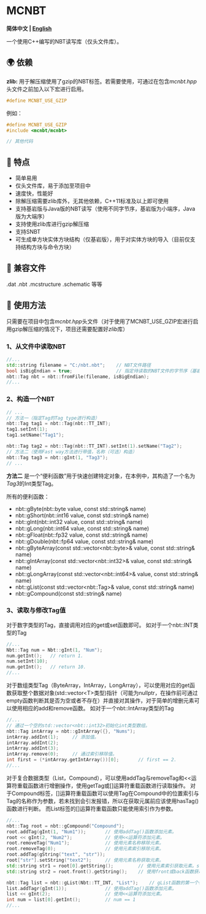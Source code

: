 # MCNBT

**简体中文 | [English](README_EN.md)**

 一个使用C++编写的NBT读写库（仅头文件库）。

## :earth_africa: 依赖

**zlib:** 用于解压缩使用了gzip的NBT标签。若需要使用，可通过在包含*mcnbt.hpp*头文件之前加入以下宏进行启用。

```cpp
#define MCNBT_USE_GZIP
```

例如：

```cpp
#define MCNBT_USE_GZIP
#include <mcnbt/mcnbt>

// 其他代码
```

## :rocket: 特点

- 简单易用
- 仅头文件库，易于添加至项目中
- 速度快，性能好
- 除解压缩需要zlib库外，无其他依赖，C++11标准及以上即可使用
- 支持基岩版与Java版的NBT读写（使用不同字节序，基岩版为小端序，Java版为大端序）
- 支持使用zlib库进行gzip解压缩
- 支持SNBT
- 可生成单方块实体方块结构（仅基岩版），用于对实体方块的导入（目前仅支持结构方块与命令方块）

## :robot: 兼容文件

.dat
.nbt
.mcstructure
.schematic
等等

## :triangular_flag_on_post: 使用方法

只需要在项目中包含*mcnbt.hpp*头文件（对于使用了MCNBT_USE_GZIP宏进行启用gzip解压缩的情况下，项目还需要配置好*zlib*库）

### 1、从文件中读取NBT

```cpp
//...
std::string filename = "C:/nbt.nbt";    // NBT文件路径
bool isBigEndian = true;                // 指定待读取的NBT文件的字节序（基岩版NBT使用小端序，Java版使用大端序）
nbt::Tag nbt = nbt::fromFile(filename, isBigEndian);
//...
```

### 2、构造一个NBT

```cpp
// ...
// 方法一（指定Tag的Tag type进行构造）
nbt::Tag tag1 = nbt::Tag(nbt::TT_INT);
tag1.setInt(1);
tag1.setName("Tag1");

nbt::Tag tag2 = nbt::Tag(nbt::TT_INT).setInt(1).setName("Tag2");
// 方法二（使用Fast way方法进行带值，名称（可选）构造）
nbt::Tag tag3 = nbt::gInt(1, "Tag3");
// ...
```

**方法二** 是一个“便利函数”用于快速创建特定对象，在本例中，其构造了一个名为*Tag3*的Int类型Tag。

所有的便利函数：

- nbt::gByte(nbt::byte value, const std::string& name)
- nbt::gShort(nbt::int16 value, const std::string& name)
- nbt::gInt(nbt::int32 value, const std::string& name)
- nbt::gLong(nbt::int64 value, const std::string& name)
- nbt::gFloat(nbt::fp32 value, const std::string& name)
- nbt::gDouble(nbt::fp64 value, const std::string& name)
- nbt::gByteArray(const std::vector\<nbt::byte\>& value, const std::string& name)
- nbt::gIntArray(const std::vector\<nbt::int32\>& value, const std::string& name)
- nbt::gLongArray(const std::vector\<nbt::int64\>& value, const std::string& name)
- nbt::gList(const std::vector\<nbt::Tag\>& value, const std::string& name)
- nbt::gCompound(const std::string& name)

### 3、读取与修改Tag值

对于数字类型的Tag，直接调用对应的get或set函数即可。
如对于一个nbt::INT类型的Tag

```cpp
//...
Nbt::Tag num = Nbt::gInt(1, "Num");
num.getInt();   // return 1.
num.setInt(10);
num.getInt();   // return 10.
//...
```

对于数组类型Tag（ByteArray，IntArray，LongArray），可以使用对应的get函数获取整个数据对象(std::vector\<T\>类型)指针（可能为nullptr，在操作前可通过empty函数判断其是否为空或者不存在）并直接对其操作，对于简单的增删元素可以使用相应的add和remove函数。
如对于一个nbt::IntArray类型的Tag

```cpp
//...
// 通过一个空的std::vector<nbt::int32>初始化int类型数组。
nbt::Tag intArray = nbt::gIntArray({}, "Nums");
intArray.addInt(1);     // 添加值。
intArray.addInt(2);
intArray.addInt(3);
intArray.remove(0);     // 通过索引移除值。
int first = (*intArray.getIntArray())[0];       // first == 2.
//...
```

对于复合数据类型（List，Compound），可以使用addTag与removeTag和<<运算符重载函数进行增删操作，使用getTag或[]运算符重载函数进行读取操作。
对于Compound标签，[]运算符重载函数可以使用Tag在Compound中的位置索引与Tag的名称作为参数，若未找到会引发报错，所以在获取元属前应该使用hasTag()函数进行判断。
而List标签的[]运算符重载函数只能使用索引作为参数。

```cpp
//...
nbt::Tag root = nbt::gCompound("Compound");
root.addTag(gInt(1, "Num1"));       // 使用addTag()函数添加元素。
root << gInt(2, "Num2");            // 使用<<运算符添加元素。
root.removeTag("Num1");             // 使用元素名称移除元素。
root.removeTag(0);                  // 使用元素索引移除元素。
root.addTag(gString("text", "str"));
root["str"].setString("text2");     // 使用元素名称获取元素。
std::string str1 = root[0].getString();         // 使用元素索引获取元素。str1 == "text2"
std::string str2 = root.front().getString();    // 使用front或back函数获取元素。str2 == "tex2"

nbt::Tag list = nbt::gList(Nbt::TT_INT, "List");    // gList函数的第一个参数用于指定List内部Tag的类型
list.addTagr(gInt(1));              // 使用addTag()函数添加元素。
list << gInt(2);                    // 使用<<运算符添加元素。
int num = list[0].getInt();         // num == 1
//...
```
